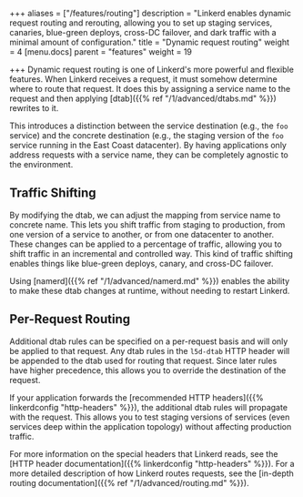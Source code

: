 +++
aliases = ["/features/routing"]
description = "Linkerd enables dynamic request routing and rerouting, allowing you to set up staging services, canaries, blue-green deploys, cross-DC failover, and dark traffic with a minimal amount of configuration."
title = "Dynamic request routing"
weight = 4
[menu.docs]
parent = "features"
weight = 19

+++
Dynamic request routing is one of Linkerd's more powerful and flexible features.
When Linkerd receives a request, it must somehow determine where to route that
request.  It does this by assigning a service name to the request and then
applying [dtab]({{% ref "/1/advanced/dtabs.md" %}}) rewrites to it.

This introduces a distinction between the service destination (e.g., the `foo`
service) and the concrete destination (e.g., the staging version of the `foo`
service running in the East Coast datacenter).  By having applications only
address requests with a service name, they can be completely agnostic to the
environment.

## Traffic Shifting

By modifying the dtab, we can adjust the mapping from service name to concrete
name.  This lets you shift traffic from staging to production, from one version
of a service to another, or from one datacenter to another.  These changes can
be applied to a percentage of traffic, allowing you to shift traffic in an
incremental and controlled way.  This kind of traffic shifting enables things
like blue-green deploys, canary, and cross-DC failover.

Using [namerd]({{% ref "/1/advanced/namerd.md" %}}) enables the ability to make
these dtab changes at runtime, without needing to restart Linkerd.

## Per-Request Routing

Additional dtab rules can be specified on a per-request basis and will only be
applied to that request.  Any dtab rules in the `l5d-dtab` HTTP header will be
appended to the dtab used for routing that request.  Since later rules have
higher precedence, this allows you to override the destination of the request.

If your application forwards the
[recommended HTTP headers]({{% linkerdconfig "http-headers" %}}), the additional
dtab rules will propagate with the request.  This allows you to test staging
versions of services (even services deep within the application topology)
without affecting production traffic.

For more information on the special headers that Linkerd reads, see the
[HTTP header documentation]({{% linkerdconfig "http-headers" %}}).
For a more detailed description of how Linkerd routes requests, see the
[in-depth routing documentation]({{% ref "/1/advanced/routing.md" %}}).
